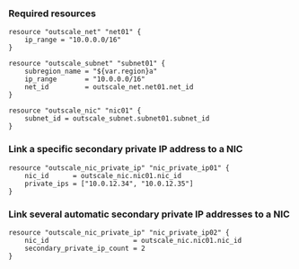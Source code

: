 ### Required resources

```hcl
resource "outscale_net" "net01" {
	ip_range = "10.0.0.0/16"
}

resource "outscale_subnet" "subnet01" {
	subregion_name = "${var.region}a"
	ip_range       = "10.0.0.0/16"
	net_id         = outscale_net.net01.net_id
}

resource "outscale_nic" "nic01" {
	subnet_id = outscale_subnet.subnet01.subnet_id
}
```

### Link a specific secondary private IP address to a NIC

```hcl
resource "outscale_nic_private_ip" "nic_private_ip01" {
	nic_id      = outscale_nic.nic01.nic_id
	private_ips = ["10.0.12.34", "10.0.12.35"]
}
```

### Link several automatic secondary private IP addresses to a NIC

```hcl
resource "outscale_nic_private_ip" "nic_private_ip02" {
	nic_id                     = outscale_nic.nic01.nic_id
	secondary_private_ip_count = 2
}
```